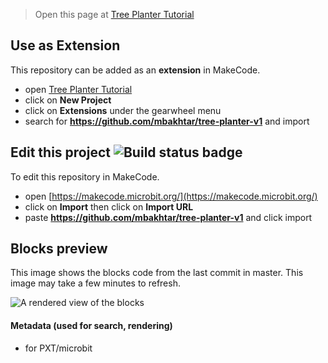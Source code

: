 
> Open this page at [Tree Planter Tutorial](https://mbakhtar.github.io/tree-planter-v1/)

## Use as Extension

This repository can be added as an **extension** in MakeCode.

* open [Tree Planter Tutorial]([https://makecode.microbit.org/](https://makecode.microbit.org/#tutorial:github:mbakhtar/tree-planter-v1/treeplanter-v1))
* click on **New Project**
* click on **Extensions** under the gearwheel menu
* search for **https://github.com/mbakhtar/tree-planter-v1** and import

## Edit this project ![Build status badge](https://github.com/mbakhtar/tree-planter-v1/workflows/MakeCode/badge.svg)

To edit this repository in MakeCode.

* open [https://makecode.microbit.org/](https://makecode.microbit.org/)
* click on **Import** then click on **Import URL**
* paste **https://github.com/mbakhtar/tree-planter-v1** and click import

## Blocks preview

This image shows the blocks code from the last commit in master.
This image may take a few minutes to refresh.

![A rendered view of the blocks](https://github.com/mbakhtar/tree-planter-v1/raw/master/.github/makecode/blocks.png)

#### Metadata (used for search, rendering)

* for PXT/microbit
<script src="https://makecode.com/gh-pages-embed.js"></script><script>makeCodeRender("{{ site.makecode.home_url }}", "{{ site.github.owner_name }}/{{ site.github.repository_name }}");</script>
